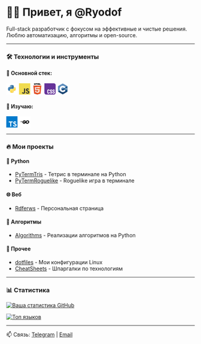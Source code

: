 # 👨‍💻 Привет, я @Ryodof 

Full-stack разработчик с фокусом на эффективные и чистые решения.  
Люблю автоматизацию, алгоритмы и open-source.

---

### 🛠 Технологии и инструменты

#### 🚀 Основной стек:
<code><img height="30" src="https://raw.githubusercontent.com/github/explore/80688e429a7d4ef2fca1e82350fe8e3517d3494d/topics/python/python.png" alt="Python"></code>
<code><img height="30" src="https://raw.githubusercontent.com/github/explore/80688e429a7d4ef2fca1e82350fe8e3517d3494d/topics/javascript/javascript.png" alt="JavaScript"></code>
<code><img height="30" src="https://raw.githubusercontent.com/github/explore/80688e429a7d4ef2fca1e82350fe8e3517d3494d/topics/html/html.png" alt="HTML"></code>
<code><img height="30" src="https://raw.githubusercontent.com/github/explore/80688e429a7d4ef2fca1e82350fe8e3517d3494d/topics/css/css.png" alt="CSS"></code>
<code><img height="30" src="https://raw.githubusercontent.com/github/explore/80688e429a7d4ef2fca1e82350fe8e3517d3494d/topics/cpp/cpp.png" alt="C++"></code>

#### 🌱 Изучаю:
<code><img height="30" src="https://raw.githubusercontent.com/github/explore/80688e429a7d4ef2fca1e82350fe8e3517d3494d/topics/typescript/typescript.png" alt="TypeScript"></code>
<code><img height="30" src="https://raw.githubusercontent.com/github/explore/80688e429a7d4ef2fca1e82350fe8e3517d3494d/topics/go/go.png" alt="Go"></code>

---

### 🔥 Мои проекты

#### 🐍 Python
- [PyTermTris](https://github.com/Ryodof/PyTermTris) - Тетрис в терминале на Python
- [PyTermRoguelike](https://github.com/Ryodof/PyTermRoguelike) - Roguelike игра в терминале

#### 🌐 Веб
- [Rdferws](rdferws.pages.dev) - Персональная страница

#### 🧠 Алгоритмы
- [Algorithms](https://github.com/Ryodof/Python) - Реализации алгоритмов на Python

#### 📝 Прочее
- [dotfiles](https://github.com/Ryodof/dot-files) - Мои конфигурации Linux
- [CheatSheets](https://github.com/Ryodof/CheatSheets) - Шпаргалки по технологиям

---

### 📊 Статистика

[![Ваша статистика GitHub](https://github-readme-stats.vercel.app/api?username=Ryodof&show_icons=true&theme=radical)](https://github.com/Ryodof)

[![Топ языков](https://github-readme-stats.vercel.app/api/top-langs/?username=Ryodof&layout=compact&theme=radical)](https://github.com/Ryodof)

---

📫 Связь: [Telegram](https://t.me/Ryodof) | [Email](dev@ryodof.ru)
